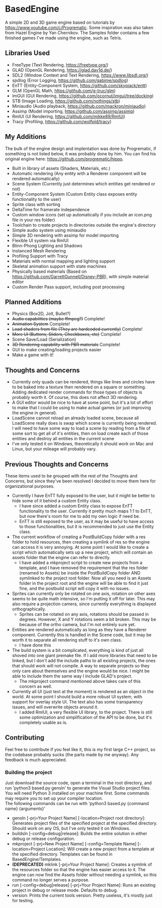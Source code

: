 # BasedEngine
A simple 2D and 3D game engine based on tutorials by https://www.youtube.com/c/Progrematic. Some inspiration was also taken from Hazel Engine by Yan Chernikov. The Samples folder contains a few finished games I've made using the engine, such as Tetris.  

## Libraries Used
- FreeType (Text Rendering, https://freetype.org/)
- GLAD (OpenGL Rendering, https://glad.dav1d.de/)
- SDL2 (Window Context and Text Rendering, https://www.libsdl.org/)
- spdlog (Error Logging, https://github.com/gabime/spdlog)
- EnTT (Entity-Component System, https://github.com/skypjack/entt)
- GLM (OpenGL Math, https://github.com/g-truc/glm)
- ImGUI (GUI Rendering, https://github.com/ocornut/imgui/tree/docking)
- STB (Image Loading, https://github.com/nothings/stb)
- Miniaudio (Audio playback, https://github.com/mackron/miniaudio)  
- Assimp (Model importing, https://github.com/assimp/assimp)  
- RmlUI (UI Rendering, https://github.com/mikke89/RmlUi)  
- Tracy (Profiling, https://github.com/wolfpld/tracy)

## My Additions
The bulk of the engine design and implentation was done by Progrematic, if something is not listed below, it was probably done by him. You can find his original engine here: https://github.com/progrematic/hippo.

- Built in library of assets (Shaders, Materials, etc.)
- Automatic rendering (Any entity with a Renderer component will be rendered automatically)
- Scene System (Currently just determines which entities get rendered or not)
- Entity-Component System (Custom Entity class exposes entity functionality to the user)
- Sprite class with sorting
- DeltaTime for framerate independence
- Custom window icons (set up automatically if you include an icon.png file in your res folder)
- Toolchain to create projects in directories outside the engine's directory
- Simple audio system using miniaudio
- Simple 3D rendering with assimp for model importing
- Flexible UI system via RmlUI
- Blinn-Phong Lighting and Shadows
- Instanced Mesh Rendering
- Profiling Support with Tracy
- Materials with normal mapping and lighting support
- Skeletal animation support with state machines
- Physically based materials (Based on https://github.com/GarrettGunnell/Disney-PBR), with simple material editor
- Custom Render Pass support, including post processing

## Planned Additions
- Physics (Box2D, Jolt, Bullet?)
- ~~Audio capabilities (maybe ffmpeg?)~~ Complete!
- ~~Animation System~~ Complete!
- ~~Load shaders from file (They are hardcoded currently)~~ Complete!  
- ~~More UI (Buttons, Sliders, Checkboxes, etc)~~ Complete!
- Scene Save/Load (Serialization)
- ~~3D Rendering capability with PBR materials~~ Complete!
- GUI to make creating/loading projects easier
- Make a game with it!

## Thoughts and Concerns
- Currently only quads can be rendered, things like lines and circles have to be baked into a texture then rendered on a square or something. Adding dedicated render commands for those types of objects is probably worth it. Of course, this does not affect 3D rendering.
- A GUI editor would be nice to have at some point, but it's a lot of effort to make that I could be using to make actual games (or just improving the engine in general).
- LoadScene cannot reload an already loaded scene, because all LoadScene really does is swap which scene is currently being rendered. I will need to have some way to load a scene by reading from a file of some sort to get all of it's entities, then on load create each of those entities and destroy all entities in the current scene
- I've only tested it on Windows, theoretically it should work on Mac and Linux, but your mileage will probably vary.

## Previous Thoughts and Concerns
These items used to be grouped with the rest of the Thoughts and Concerns, but since they've been resolved I decided to move them here for organizational purposes.
- Currently I have EnTT fully exposed to the user, but it might be better to hide some of it behind a custom Entity class.
    - I have since added a custom Entity class to expose EnTT functionality to the user. Currently it pretty much maps 1:1 to EnTT, but now there's room for me to add my own logic if need be.
    - EnTT is still exposed to the user, as it may be useful to have access to those functionalities, but it is recommended to just use the Entity class.  
- The current workflow of creating a PostBuildCopy folder with a res folder to hold resources, then creating a symlink of res so the engine can access it is very annoying. At some point I would like to create a script which automatically sets up a new project, which will contain an assets folder that the engine can refer to directly.
    - I have added a mkproject script to create new projects from a template, and I have removed the requirement that the res folder (renamed to Assets) be inside the PostBuildCopy folder AND symlinked to the project root folder. Now all you need is an Assets folder in the project root and the engine will be able to find it just fine, and the postbuild script will copy it with no issues.  
- Sprites can currently only be rotated on one axis, rotation on other axes seems to be quite math intensive, so I'm putting it off for later. This may also require a projection camera, since currently everything is displayed orthographically.
    - Sprites can be rotated on any axis, rotations should be passed in degrees. However, X and Y rotations seem a bit broken. This may be because of the ortho camera, but I'm not entirely sure yet.
- Entities are rendered automatically as long as they have a Renderer component. Currently this is handled in the Scene code, but it may be worth it to separate all rendering stuff to it's own class.
    - I have done this
- The build system is a bit complicated, everything is kind of just all shoved into one giant premake file. If I add more libraries that need to be linked, but I don't add the include paths to all existing projects, the ones that should work will not compile. A way to separate projects so they only care about themselves and the engine would be nice. I might be able to include them the same way I include GLAD's project.
    - The mkproject command mentioned above takes care of this concern as well.
- Currently all UI (just text at the moment) is rendered as an object in the world. At some point I should build a more robust UI system, with support for overlay style UI. The text also has some transparency issues, and will overwrite objects around it.
    - I added RmlUI, a very flexible UI library, to the project. There is still some optimization and simplification of the API to be done, but it's completely usable as is.

## Contributing
Feel free to contribute if you feel like it, this is my first large C++ project, so the codebase probably sucks (the parts made by me anyway). Any feedback is much appreciated.

### Building the project
Just download the source code, open a terminal in the root directory, and run 'python3 based.py gensln' to generate the Visual Studio project files. You will need Python 3 installed on your machine first. Some commands may require you to set up your compiler location.  
The following commands can be run with 'python3 based.py {command name} {arguments}'
- gensln [-prj=Your Project Name] [-location=Project root directory]: Generates project files of the specified project at the specified directory. Should work on any OS, but I've only tested it on Windows.
- buildsln [-config=debug|release]: Builds the entire solution in either debug or release configuration.
- mkproject [-prj=New Project Name] [-config=Template Name] [-location=Project Location]: Will create a new project from a template at the specified directory. Templates can be found in BasedEngine/Templates.
- **(DEPRECATED)** mklink [-prj=Your Project Name]: Creates a symlink of the resources folder so that the engine has easier access to it. The engine can now find the Assets folder without needing a symlink, so this command no longer serves a purpose.
- run [-config=debug|release] [-prj=Your Project Name]: Runs an existing project in debug or release mode. Defaults to debug.
- version: Prints the current tools version. Pretty useless, it's mostly just for testing.
